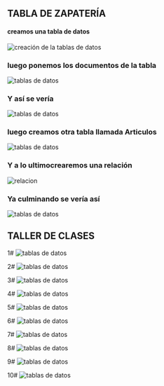 ## TABLA DE ZAPATERÍA
#### creamos una tabla de datos
![creación de la tablas de datos](zapateria_1.png "tablas de datos")
 ### luego ponemos los documentos de la tabla
 ![tablas de datos](zapateria_3.png "tablas de datos")
 ### Y así se vería
 ![tablas de datos](zapateria_4.png "tablas de datos")
 ### luego creamos otra tabla llamada Articulos 
 ![tablas de datos](zapateria_5.png "tablas de datos")
 ### Y a lo ultimocrearemos una relación 
 ![relacion](zapateria_6.png "relacion")
 ### Ya culminando se vería así
  ![tablas de datos](zapateria_2.png "tablas de datos")


## TALLER DE CLASES
1# ![tablas de datos](zapateria_7.png "tablas de datos")

2# ![tablas de datos](zapateria_8.png "tablas de datos")

3# ![tablas de datos](zapateria_9.png "tablas de datos")

4# ![tablas de datos](zapateria_10.png "tablas de datos")

5# ![tablas de datos](zapateria_11.png "tablas de datos")

6# ![tablas de datos](zapateria_0.png "tablas de datos")

7# ![tablas de datos](zapateria_12.png "tablas de datos")

8# ![tablas de datos](zapateria_13.png "tablas de datos")

9# ![tablas de datos](zapateria_14.png "tablas de datos")

10# ![tablas de datos](zapateria_15.png "tablas de datos")